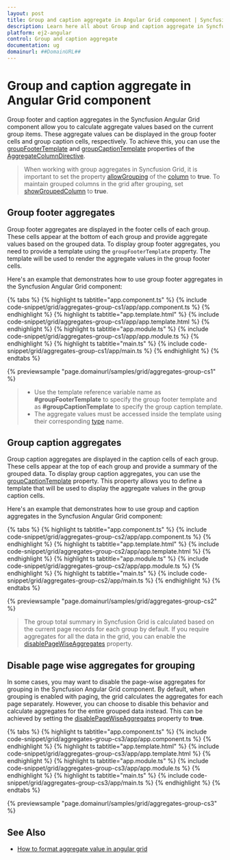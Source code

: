```yaml
---
layout: post
title: Group and caption aggregate in Angular Grid component | Syncfusion
description: Learn here all about Group and caption aggregate in Syncfusion Angular Grid component of Syncfusion Essential JS 2 and more.
platform: ej2-angular
control: Group and caption aggregate 
documentation: ug
domainurl: ##DomainURL##
---
```


# Group and caption aggregate in Angular Grid component

Group footer and caption aggregates in the Syncfusion Angular Grid component allow you to calculate aggregate values based on the current group items. These aggregate values can be displayed in the group footer cells and group caption cells, respectively. To achieve this, you can use the [groupFooterTemplate](https://ej2.syncfusion.com/angular/documentation/api/grid/aggregateColumnDirective/#groupfootertemplate) and [groupCaptionTemplate](https://ej2.syncfusion.com/angular/documentation/api/grid/aggregateColumnDirective/#groupcaptiontemplate) properties of the [AggregateColumnDirective](https://helpej2.syncfusion.com/angular/documentation/api/grid/aggregateColumnDirective).

> When working with group aggregates in Syncfusion Grid, it is important to set the property [allowGrouping](https://helpej2.syncfusion.com/angular/documentation/api/grid/column/#allowgrouping) of the [column](https://helpej2.syncfusion.com/angular/documentation/api/grid/column) to **true**. 
> To maintain grouped columns in the grid after grouping, set [showGroupedColumn](https://helpej2.syncfusion.com/angular/documentation/api/grid/groupSettings/#showgroupedcolumn) to **true**.

## Group footer aggregates

Group footer aggregates are displayed in the footer cells of each group. These cells appear at the bottom of each group and provide aggregate values based on the grouped data. To display group footer aggregates, you need to provide a template using the `groupFooterTemplate` property. The template will be used to render the aggregate values in the group footer cells.

Here's an example that demonstrates how to use group footer aggregates in the Syncfusion Angular Grid component:

{% tabs %}
{% highlight ts tabtitle="app.component.ts" %}
{% include code-snippet/grid/aggregates-group-cs1/app/app.component.ts %}
{% endhighlight %}
{% highlight ts tabtitle="app.template.html" %}
{% include code-snippet/grid/aggregates-group-cs1/app/app.template.html %}
{% endhighlight %}
{% highlight ts tabtitle="app.module.ts" %}
{% include code-snippet/grid/aggregates-group-cs1/app/app.module.ts %}
{% endhighlight %}
{% highlight ts tabtitle="main.ts" %}
{% include code-snippet/grid/aggregates-group-cs1/app/main.ts %}
{% endhighlight %}
{% endtabs %}
  
{% previewsample "page.domainurl/samples/grid/aggregates-group-cs1" %}

> * Use the template reference variable name as **#groupFooterTemplate** to specify the group footer template and as **#groupCaptionTemplate** to specify the group caption template.
> * The aggregate values must be accessed inside the template using their corresponding [type](https://ej2.syncfusion.com/angular/documentation/api/grid/aggregateColumnDirective/#type) name.

## Group caption aggregates

Group caption aggregates are displayed in the caption cells of each group. These cells appear at the top of each group and provide a summary of the grouped data. To display group caption aggregates, you can use the [groupCaptionTemplate](https://ej2.syncfusion.com/angular/documentation/api/grid/aggregateColumnDirective/#groupcaptiontemplate) property. This property allows you to define a template that will be used to display the aggregate values in the group caption cells.

Here's an example that demonstrates how to use group and caption aggregates in the Syncfusion Angular Grid component:

{% tabs %}
{% highlight ts tabtitle="app.component.ts" %}
{% include code-snippet/grid/aggregates-group-cs2/app/app.component.ts %}
{% endhighlight %}
{% highlight ts tabtitle="app.template.html" %}
{% include code-snippet/grid/aggregates-group-cs2/app/app.template.html %}
{% endhighlight %}
{% highlight ts tabtitle="app.module.ts" %}
{% include code-snippet/grid/aggregates-group-cs2/app/app.module.ts %}
{% endhighlight %}
{% highlight ts tabtitle="main.ts" %}
{% include code-snippet/grid/aggregates-group-cs2/app/main.ts %}
{% endhighlight %}
{% endtabs %}
  
{% previewsample "page.domainurl/samples/grid/aggregates-group-cs2" %}

> The group total summary in Syncfusion Grid is calculated based on the current page records for each group by default.
> If you require aggregates for all the data in the grid, you can enable the [disablePageWiseAggregates](https://helpej2.syncfusion.com/documentation/api/grid/groupSettings/#disablepagewiseaggregates) property.

## Disable page wise aggregates for grouping

In some cases, you may want to disable the page-wise aggregates for grouping in the Syncfusion Angular Grid component. By default, when grouping is enabled with paging, the grid calculates the aggregates for each page separately. However, you can choose to disable this behavior and calculate aggregates for the entire grouped data instead. This can be achieved by setting the [disablePageWiseAggregates](https://helpej2.syncfusion.com/documentation/api/grid/groupSettings/#disablepagewiseaggregates) property to **true**.

{% tabs %}
{% highlight ts tabtitle="app.component.ts" %}
{% include code-snippet/grid/aggregates-group-cs3/app/app.component.ts %}
{% endhighlight %}
{% highlight ts tabtitle="app.template.html" %}
{% include code-snippet/grid/aggregates-group-cs3/app/app.template.html %}
{% endhighlight %}
{% highlight ts tabtitle="app.module.ts" %}
{% include code-snippet/grid/aggregates-group-cs3/app/app.module.ts %}
{% endhighlight %}
{% highlight ts tabtitle="main.ts" %}
{% include code-snippet/grid/aggregates-group-cs3/app/main.ts %}
{% endhighlight %}
{% endtabs %}
  
{% previewsample "page.domainurl/samples/grid/aggregates-group-cs3" %}

## See Also

* [How to format aggregate value in angular grid](footer-aggregate.md#format-the-aggregate-value)

